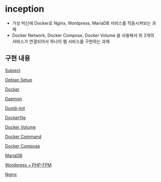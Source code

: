 # inception

- 가상 머신에 Docker로 Nginx, Wordpress, MariaDB 서비스를 작동시켜보는 과제
- Docker Network, Docker Compose, Docker Volume 을 사용해서 위 3개의 서비스가 연결되어서 하나의 웹 서비스를 구현하는 과제

## 구현 내용

[Subject](https://www.notion.so/Subject-34ee171c20554e8a9bc3d1f2a5e35d78?pvs=21)

[Debian Setup](https://www.notion.so/Debian-Setup-8bdaf52de1094b08a3d29488dafa45a0?pvs=21)

[Docker](https://www.notion.so/Docker-08ddc51d61104198a6292fca9877e103?pvs=21)

[Daemon](https://www.notion.so/Daemon-f8c12ae396bc4a16b3d85b6c7fa490a4?pvs=21)

[Dumb-init](https://www.notion.so/Dumb-init-345e4f74d5f54fecbbf3557c0ece7c62?pvs=21)

[Dockerfile](https://www.notion.so/Dockerfile-06aff472aa29419d89f3f1b117de3a94?pvs=21)

[Docker Volume](https://www.notion.so/Docker-Volume-e376227e16184979af9c6bd7ba3ae320?pvs=21)

[Docker Command](https://www.notion.so/Docker-Command-97266ab4227343d2b112c99fd7d76778?pvs=21)

[Docker Compose](https://www.notion.so/Docker-Compose-24cf31a1bc904cc8b994541af378d881?pvs=21)

[MariaDB](https://www.notion.so/MariaDB-653c673107874b16904ad611a99758f1?pvs=21)

[Wordpress + PHP-FPM](https://www.notion.so/Wordpress-PHP-FPM-c861511692dd45a8b80b22f4f2b7ff8d?pvs=21)

[Nginx](https://www.notion.so/Nginx-a61e9ed951574d38b6f1abd85d20cfb1?pvs=21)
